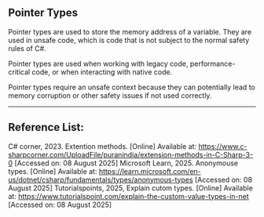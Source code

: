## Pointer Types
Pointer types are used to store the memory address of a variable. They are used in unsafe code, which is code that is not subject to the normal safety rules of C#.

Pointer types are used when working with legacy code, performance-critical code, or when interacting with native code.

Pointer types require an unsafe context because they can potentially lead to memory corruption or other safety issues if not used correctly.

---
## Reference List:
C# corner, 2023. Extention methods. [Online] Available at: https://www.c-sharpcorner.com/UploadFile/puranindia/extension-methods-in-C-Sharp-3-0 [Accessed on: 08 August 2025]
Microsoft Learn, 2025. Anonymouse types. [Online] Available at: https://learn.microsoft.com/en-us/dotnet/csharp/fundamentals/types/anonymous-types [Accessed on: 08 August 2025]
Tutorialspoints, 2025, Explain cutom types. [Online] Available at: https://www.tutorialspoint.com/explain-the-custom-value-types-in-net [Accessed on: 08 August 2025]
